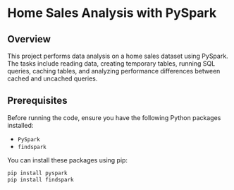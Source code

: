 # Home Sales Analysis with PySpark

## Overview
This project performs data analysis on a home sales dataset using PySpark. The tasks include reading data, creating temporary tables, running SQL queries, caching tables, and analyzing performance differences between cached and uncached queries.

## Prerequisites
Before running the code, ensure you have the following Python packages installed:

- `PySpark`
- `findspark`

You can install these packages using pip:

```bash
pip install pyspark
pip install findspark

